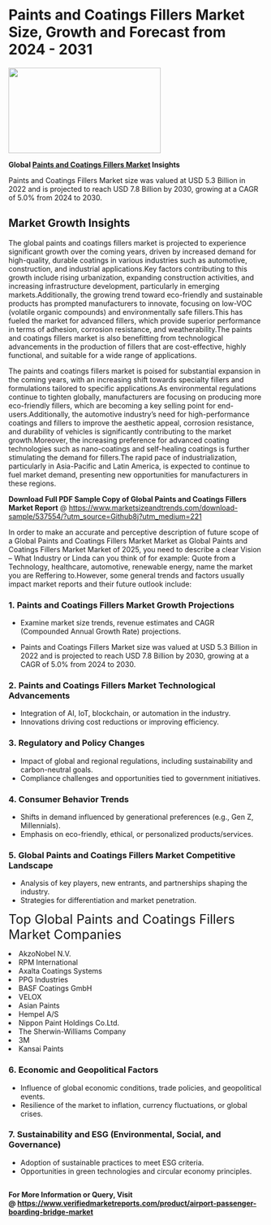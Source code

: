 <H1>Paints and Coatings Fillers Market Size, Growth and Forecast from 2024 - 2031</H1><img class="aligncenter size-medium wp-image-584254" src="https://thirdeyenews.in/wp-content/uploads/2024/09/Global-Market-Research-300x168.jpeg" alt="" width="300" height="168" /><p><strong>Global&nbsp;<a href="https://www.marketsizeandtrends.com/download-sample/537554/?utm_source=Github8j?utm_medium=221">Paints and Coatings Fillers Market</a> Insights</strong></p><p>Paints and Coatings Fillers Market size was valued at USD 5.3 Billion in 2022 and is projected to reach USD 7.8 Billion by 2030, growing at a CAGR of 5.0% from 2024 to 2030.</p><p><h2>Market Growth Insights</h2> <p>The global paints and coatings fillers market is projected to experience significant growth over the coming years, driven by increased demand for high-quality, durable coatings in various industries such as automotive, construction, and industrial applications.Key factors contributing to this growth include rising urbanization, expanding construction activities, and increasing infrastructure development, particularly in emerging markets.Additionally, the growing trend toward eco-friendly and sustainable products has prompted manufacturers to innovate, focusing on low-VOC (volatile organic compounds) and environmentally safe fillers.This has fueled the market for advanced fillers, which provide superior performance in terms of adhesion, corrosion resistance, and weatherability.The paints and coatings fillers market is also benefitting from technological advancements in the production of fillers that are cost-effective, highly functional, and suitable for a wide range of applications.</p> <p>The paints and coatings fillers market is poised for substantial expansion in the coming years, with an increasing shift towards specialty fillers and formulations tailored to specific applications.As environmental regulations continue to tighten globally, manufacturers are focusing on producing more eco-friendly fillers, which are becoming a key selling point for end-users.Additionally, the automotive industry’s need for high-performance coatings and fillers to improve the aesthetic appeal, corrosion resistance, and durability of vehicles is significantly contributing to the market growth.Moreover, the increasing preference for advanced coating technologies such as nano-coatings and self-healing coatings is further stimulating the demand for fillers.The rapid pace of industrialization, particularly in Asia-Pacific and Latin America, is expected to continue to fuel market demand, presenting new opportunities for manufacturers in these regions.</p> <p><span class=""><strong>Download Full PDF Sample Copy of Global Paints and Coatings Fillers Market Report</strong> @ <a href="https://www.marketsizeandtrends.com/download-sample/537554/?utm_source=Github8j?utm_medium=221" target="_blank">https://www.marketsizeandtrends.com/download-sample/537554/?utm_source=Github8j?utm_medium=221</a></span></p><p>In order to make an accurate and perceptive description of future scope of a Global&nbsp;Paints and Coatings Fillers Market Market as Global&nbsp;Paints and Coatings Fillers Market Market of 2025, you need to describe a clear Vision &ndash; What Industry or Linda can you think of for example: Quote from a Technology, healthcare, automotive, renewable energy, name the market you are Reffering to.However, some general trends and factors usually impact market reports and their future outlook include:</p><h3>1.&nbsp;<strong>Paints and Coatings Fillers Market Growth Projections</strong></h3><ul><li>Examine market size trends, revenue estimates and CAGR (Compounded Annual Growth Rate) projections.</li><li><p>Paints and Coatings Fillers Market size was valued at USD 5.3 Billion in 2022 and is projected to reach USD 7.8 Billion by 2030, growing at a CAGR of 5.0% from 2024 to 2030.</p></li></ul><h3>2.&nbsp;<strong>Paints and Coatings Fillers Market Technological Advancements</strong></h3><ul><li>Integration of AI, IoT, blockchain, or automation in the industry.</li><li>Innovations driving cost reductions or improving efficiency.</li></ul><h3>3.&nbsp;<strong>Regulatory and Policy Changes</strong></h3><ul><li>Impact of global and regional regulations, including sustainability and carbon-neutral goals.</li><li>Compliance challenges and opportunities tied to government initiatives.</li></ul><h3>4.&nbsp;<strong>Consumer Behavior Trends</strong></h3><ul><li>Shifts in demand influenced by generational preferences (e.g., Gen Z, Millennials).</li><li>Emphasis on eco-friendly, ethical, or personalized products/services.</li></ul><h3>5.&nbsp;<strong>Global Paints and Coatings Fillers Market Competitive Landscape</strong></h3><ul><li>Analysis of key players, new entrants, and partnerships shaping the industry.</li><li>Strategies for differentiation and market penetration.</li></ul><p data-pm-slice="1 1 []"><span style="color: inherit; font-family: inherit; font-size: 25px;">Top Global Paints and Coatings Fillers Market Companies</span></p><div class="" data-test-id=""><p><li>AkzoNobel N.V.</li><li> RPM International</li><li> Axalta Coatings Systems</li><li> PPG Industries</li><li> BASF Coatings GmbH</li><li> VELOX</li><li> Asian Paints</li><li> Hempel A/S</li><li> Nippon Paint Holdings Co.Ltd.</li><li> The Sherwin-Williams Company</li><li> 3M</li><li> Kansai Paints</li></p></div><h3>6.&nbsp;<strong>Economic and Geopolitical Factors</strong></h3><ul><li>Influence of global economic conditions, trade policies, and geopolitical events.</li><li>Resilience of the market to inflation, currency fluctuations, or global crises.</li></ul><h3>7.&nbsp;<strong>Sustainability and ESG (Environmental, Social, and Governance)</strong></h3><ul><li>Adoption of sustainable practices to meet ESG criteria.</li><li>Opportunities in green technologies and circular economy principles.</li></ul><h2><strong style="font-size: 14px;">For More Information or Query, Visit @&nbsp;</strong><a style="background-color: #ffffff; font-size: 14px;" href="https://www.marketsizeandtrends.com/report/paints-and-coatings-fillers-market/" target="_blank">https://www.verifiedmarketreports.com/product/airport-passenger-boarding-bridge-market</a></h2>